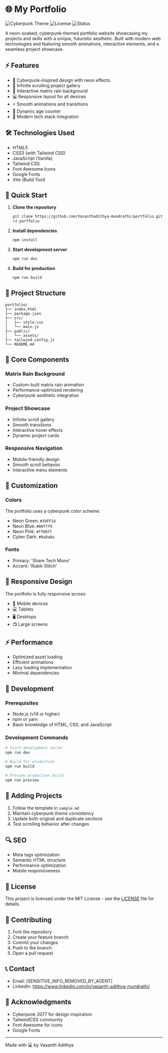 # 🌐 My Portfolio

![Cyberpunk Theme](https://img.shields.io/badge/Theme-Cyberpunk-ff00ff)
![License](https://img.shields.io/badge/license-MIT-blue)
![Status](https://img.shields.io/badge/status-live-brightgreen)

A neon-soaked, cyberpunk-themed portfolio website showcasing my projects and skills with a unique, futuristic aesthetic. Built with modern web technologies and featuring smooth animations, interactive elements, and a seamless project showcase.

## ⚡ Features

- 🎨 Cyberpunk-inspired design with neon effects
- 🔄 Infinite scrolling project gallery
- 🌟 Interactive matrix rain background
- 💻 Responsive layout for all devices
- ⚡ Smooth animations and transitions
- 🎯 Dynamic age counter
- 🔧 Modern tech stack integration

## 🛠️ Technologies Used

- HTML5
- CSS3 (with Tailwind CSS)
- JavaScript (Vanilla)
- Tailwind CSS
- Font Awesome Icons
- Google Fonts
- Vite (Build Tool)

## 🚀 Quick Start

1. **Clone the repository**

   ```bash
   git clone https://github.com/Vasanthadithya-mundrathi/portfolio.git
   cd portfolio
   ```

2. **Install dependencies**

   ```bash
   npm install
   ```

3. **Start development server**

   ```bash
   npm run dev
   ```

4. **Build for production**
   ```bash
   npm run build
   ```

## 📁 Project Structure

```
portfolio/
├── index.html
├── package.json
├── src/
│   ├── style.css
│   └── main.js
├── public/
│   └── assets/
├── tailwind.config.js
└── README.md
```

## 🎯 Core Components

### Matrix Rain Background

- Custom-built matrix rain animation
- Performance-optimized rendering
- Cyberpunk aesthetic integration

### Project Showcase

- Infinite scroll gallery
- Smooth transitions
- Interactive hover effects
- Dynamic project cards

### Responsive Navigation

- Mobile-friendly design
- Smooth scroll behavior
- Interactive menu elements

## 🎨 Customization

### Colors

The portfolio uses a cyberpunk color scheme:

- Neon Green: `#39FF14`
- Neon Blue: `#00fff9`
- Neon Pink: `#ff00ff`
- Cyber Dark: `#0a0a0a`

### Fonts

- Primary: 'Share Tech Mono'
- Accent: 'Rubik Glitch'

## 📱 Responsive Design

The portfolio is fully responsive across:

- 📱 Mobile devices
- 💻 Tablets
- 🖥️ Desktops
- 📺 Large screens

## ⚡ Performance

- Optimized asset loading
- Efficient animations
- Lazy loading implementation
- Minimal dependencies

## 🔧 Development

### Prerequisites

- Node.js (v14 or higher)
- npm or yarn
- Basic knowledge of HTML, CSS, and JavaScript

### Development Commands

```bash
# Start development server
npm run dev

# Build for production
npm run build

# Preview production build
npm run preview
```

## 📝 Adding Projects

1. Follow the template in `sample.md`
2. Maintain cyberpunk theme consistency
3. Update both original and duplicate sections
4. Test scrolling behavior after changes

## 🔍 SEO

- Meta tags optimization
- Semantic HTML structure
- Performance optimization
- Mobile responsiveness

## 📜 License

This project is licensed under the MIT License - see the [LICENSE](LICENSE) file for details.

## 🤝 Contributing

1. Fork the repository
2. Create your feature branch
3. Commit your changes
4. Push to the branch
5. Open a pull request

## 📞 Contact

- Email: [SENSITIVE_INFO_REMOVED_BY_AGENT]
- LinkedIn: https://www.linkedin.com/in/vasanth-adithya-mundrathi/

## 🌟 Acknowledgments

- Cyberpunk 2077 for design inspiration
- TailwindCSS community
- Font Awesome for icons
- Google Fonts

---

Made with 💻 by Vasanth Adithya
